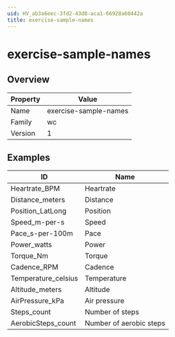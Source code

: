 ```yaml
---
uid: HV_ab3a6eec-3fd2-43d0-aca1-66928a60442a
title: exercise-sample-names
---
```


# exercise-sample-names

## Overview

Property|Value
---|--- 
Name|exercise-sample-names 
Family|wc 
Version|1

## Examples

ID|Name
---|--- 
Heartrate_BPM|Heartrate 
Distance_meters|Distance 
Position_LatLong|Position 
Speed_m-per-s|Speed 
Pace_s-per-100m|Pace 
Power_watts|Power 
Torque_Nm|Torque 
Cadence_RPM|Cadence 
Temperature_celsius|Temperature 
Altitude_meters|Altitude 
AirPressure_kPa|Air pressure 
Steps_count|Number of steps 
AerobicSteps_count|Number of aerobic steps